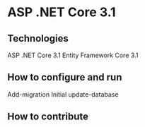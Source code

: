 # ASP .NET Core 3.1
## Technologies
ASP .NET Core 3.1
Entity Framework Core 3.1
## How to configure and run
Add-migration Initial
update-database
## How to contribute